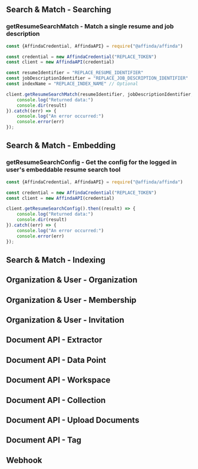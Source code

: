 

Search & Match - Searching
--------------------------

### getResumeSearchMatch - Match a single resume and job description

```javascript
const {AffindaCredential, AffindaAPI} = require("@affinda/affinda")

const credential = new AffindaCredential("REPLACE_TOKEN")
const client = new AffindaAPI(credential)

const resumeIdentifier = "REPLACE_RESUME_IDENTIFIER"
const jobDescriptionIdentifier = "REPLACE_JOB_DESCRIPTION_IDENTIFIER"
const indexName = "REPLACE_INDEX_NAME" // Optional

client.getResumeSearchMatch(resumeIdentifier, jobDescriptionIdentifier, { indexName }).then((result) => {
    console.log("Returned data:")
    console.dir(result)
}).catch((err) => {
    console.log("An error occurred:")
    console.error(err)
});
```

Search & Match - Embedding
--------------------------

### getResumeSearchConfig - Get the config for the logged in user's embeddable resume search tool

```javascript
const {AffindaCredential, AffindaAPI} = require("@affinda/affinda")

const credential = new AffindaCredential("REPLACE_TOKEN")
const client = new AffindaAPI(credential)

client.getResumeSearchConfig().then((result) => {
    console.log("Returned data:")
    console.dir(result)
}).catch((err) => {
    console.log("An error occurred:")
    console.error(err)
});
```

Search & Match - Indexing
-------------------------

Organization & User - Organization
----------------------------------

Organization & User - Membership
--------------------------------

Organization & User - Invitation
--------------------------------

Document API - Extractor
------------------------

Document API - Data Point
-------------------------

Document API - Workspace
------------------------

Document API - Collection
-------------------------

Document API - Upload Documents
-------------------------------

Document API - Tag
------------------

Webhook
-------